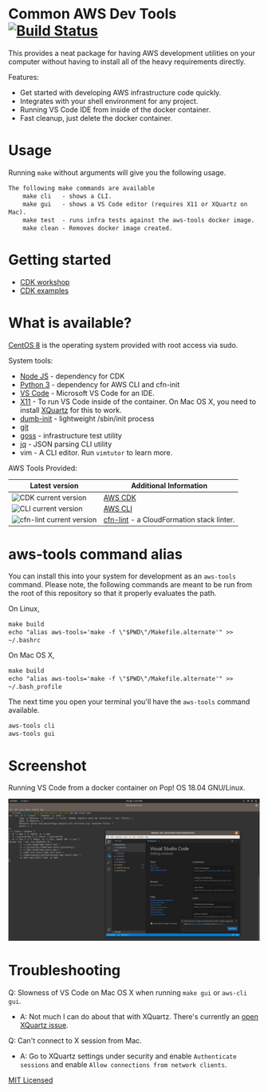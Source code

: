 # Common AWS Dev Tools [![Build Status][build-status]][build-url]

This provides a neat package for having AWS development utilities on your
computer without having to install all of the heavy requirements directly.

Features:

* Get started with developing AWS infrastructure code quickly.
* Integrates with your shell environment for any project.
* Running VS Code IDE from inside of the docker container.
* Fast cleanup, just delete the docker container.

# Usage

Running `make` without arguments will give you the following usage.

```
The following make commands are available
    make cli   - shows a CLI.
    make gui   - shows a VS Code editor (requires X11 or XQuartz on Mac).
    make test  - runs infra tests against the aws-tools docker image.
    make clean - Removes docker image created.
```

# Getting started

* [CDK workshop](https://cdkworkshop.com/30-python/20-create-project/100-cdk-init.html)
* [CDK examples](https://github.com/aws-samples/aws-cdk-examples)

# What is available?

[CentOS 8][cent] is the operating system provided with root access via sudo.

System tools:

* [Node JS][js] - dependency for CDK
* [Python 3][py] - dependency for AWS CLI and cfn-init
* [VS Code][code] - Microsoft VS Code for an IDE.
* [X11][X] - To run VS Code inside of the container.  On Mac OS X, you need to
  install [XQuartz][XQ] for this to work.
* [dumb-init][Yelp] - lightweight /sbin/init process
* [git][git]
* [goss][goss] - infrastructure test utility
* [jq][jq] - JSON parsing CLI utility
* vim - A CLI editor.  Run `vimtutor` to learn more.

AWS Tools Provided:

| Latest version | Additional Information |
| -------------- | ---------------------- |
| ![CDK current version](https://img.shields.io/node/v/aws-cdk?label=aws-cdk)        | [AWS CDK][cdk] |
| ![CLI current version](https://img.shields.io/pypi/v/awscli?label=awscli)          | [AWS CLI][cli] |
| ![cfn-lint current version](https://img.shields.io/pypi/v/cfn-lint?label=cfn-lint) | [cfn-lint][lint] - a CloudFormation stack linter. |

# aws-tools command alias

You can install this into your system for development as an `aws-tools` command.
Please note, the following commands are meant to be run from the root of this
repository so that it properly evaluates the path.

On Linux,

    make build
    echo "alias aws-tools='make -f \"$PWD\"/Makefile.alternate'" >> ~/.bashrc

On Mac OS X,

    make build
    echo "alias aws-tools='make -f \"$PWD\"/Makefile.alternate'" >> ~/.bash_profile

The next time you open your terminal you'll have the `aws-tools` command
available.

    aws-tools cli
    aws-tools gui

# Screenshot

Running VS Code from a docker container on Pop! OS 18.04 GNU/Linux.

![screenshot](screenshot.png)

# Troubleshooting

Q: Slowness of VS Code on Mac OS X when running `make gui` or `aws-cli gui`.

* A: Not much I can do about that with XQuartz.  There's currently an [open
  XQuartz issue][xquartz-slowness].

Q: Can't connect to X session from Mac.

* A: Go to XQuartz settings under security and enable `Authenticate sessions`
  and enable `Allow connections from network clients`.

[MIT Licensed](LICENSE.txt)

[XQ]: https://www.xquartz.org/
[X]: https://www.x.org/
[Yelp]: https://github.com/Yelp/dumb-init
[build-status]: https://travis-ci.com/samrocketman/docker-aws-tools.svg?branch=master
[build-url]: https://travis-ci.com/samrocketman/docker-aws-tools
[cdk]: https://aws.amazon.com/cdk/
[cent]: https://www.centos.org/about/
[cli]: https://aws.amazon.com/cli/
[code]: https://code.visualstudio.com/
[git]: https://git-scm.com/
[goss]: https://github.com/aelsabbahy/goss
[jq]: https://stedolan.github.io/jq/
[js]: https://nodejs.org/
[lint]: https://github.com/aws-cloudformation/cfn-python-lint
[py]: https://www.python.org/
[xquartz-slowness]: https://gitlab.freedesktop.org/xorg/xserver/-/issues/188
